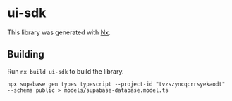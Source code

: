 # ui-sdk

This library was generated with [Nx](https://nx.dev).

## Building

Run `nx build ui-sdk` to build the library.

```
npx supabase gen types typescript --project-id "tvzszyncqcrrsyekaodt" --schema public > models/supabase-database.model.ts
```
